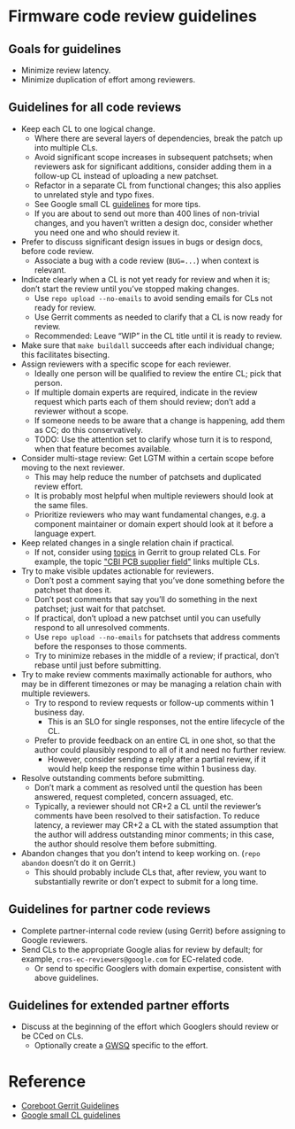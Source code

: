 # Firmware code review guidelines
## Goals for guidelines

* Minimize review latency.
* Minimize duplication of effort among reviewers.

## Guidelines for all code reviews

* Keep each CL to one logical change.
  * Where there are several layers of dependencies, break the patch up into
    multiple CLs.
  * Avoid significant scope increases in subsequent patchsets; when reviewers
    ask for significant additions, consider adding them in a follow-up CL
    instead of uploading a new patchset.
  * Refactor in a separate CL from functional changes; this also applies to
    unrelated style and typo fixes.
  * See Google small CL [guidelines][5] for more tips.
  * If you are about to send out more than 400 lines of non-trivial changes, and
    you haven’t written a design doc, consider whether you need one and who
    should review it.
* Prefer to discuss significant design issues in bugs or design docs, before
  code review.
  * Associate a bug with a code review (`BUG=...`) when context is relevant.
* Indicate clearly when a CL is not yet ready for review and when it is; don’t
  start the review until you’ve stopped making changes.
  * Use `repo upload --no-emails` to avoid sending emails for CLs not ready for
    review.
  * Use Gerrit comments as needed to clarify that a CL is now ready for review.
  * Recommended: Leave “WIP” in the CL title until it is ready to review.
* Make sure that `make buildall` succeeds after each individual change; this
  facilitates bisecting.
* Assign reviewers with a specific scope for each reviewer.
  * Ideally one person will be qualified to review the entire CL; pick that
    person.
  * If multiple domain experts are required, indicate in the review request
    which parts each of them should review; don’t add a reviewer without a
    scope.
  * If someone needs to be aware that a change is happening, add them as CC; do
    this conservatively.
  * TODO: Use the attention set to clarify whose turn it is to respond, when
    that feature becomes available.
* Consider multi-stage review: Get LGTM within a certain scope before moving to
  the next reviewer.
  * This may help reduce the number of patchsets and duplicated review effort.
  * It is probably most helpful when multiple reviewers should look at the same
    files.
  * Prioritize reviewers who may want fundamental changes, e.g. a component
    maintainer or domain expert should look at it before a language expert.
* Keep related changes in a single relation chain if practical.
  * If not, consider using [topics][2] in Gerrit to group related CLs. For
    example, the topic ["CBI PCB supplier field"][1] links multiple CLs.
* Try to make visible updates actionable for reviewers.
  * Don’t post a comment saying that you’ve done something before the patchset
    that does it.
  * Don’t post comments that say you’ll do something in the next patchset; just
    wait for that patchset.
  * If practical, don’t upload a new patchset until you can usefully respond to
    all unresolved comments.
  * Use `repo upload --no-emails` for patchsets that address comments before the
    responses to those comments.
  * Try to minimize rebases in the middle of a review; if practical, don’t
    rebase until just before submitting.
* Try to make review comments maximally actionable for authors, who may be in
  different timezones or may be managing a relation chain with multiple
  reviewers.
  * Try to respond to review requests or follow-up comments within 1 business
    day.
    * This is an SLO for single responses, not the entire lifecycle of the CL.
  * Prefer to provide feedback on an entire CL in one shot, so that the author
    could plausibly respond to all of it and need no further review.
    * However, consider sending a reply after a partial review, if it would help
      keep the response time within 1 business day.
* Resolve outstanding comments before submitting.
  * Don’t mark a comment as resolved until the question has been answered,
    request completed, concern assuaged, etc.
  * Typically, a reviewer should not CR+2 a CL until the reviewer’s comments
    have been resolved to their satisfaction. To reduce latency, a reviewer may
    CR+2 a CL with the stated assumption that the author will address
    outstanding minor comments; in this case, the author should resolve them
    before submitting.
* Abandon changes that you don’t intend to keep working on. (`repo abandon`
  doesn’t do it on Gerrit.)
  * This should probably include CLs that, after review, you want to
    substantially rewrite or don’t expect to submit for a long time.

## Guidelines for partner code reviews

* Complete partner-internal code review (using Gerrit) before assigning to
  Google reviewers.
* Send CLs to the appropriate Google alias for review by default; for example,
  `cros-ec-reviewers@google.com` for EC-related code.
  * Or send to specific Googlers with domain expertise, consistent with above
    guidelines.

## Guidelines for extended partner efforts

* Discuss at the beginning of the effort which Googlers should review or be CCed
  on CLs.
  * Optionally create a [GWSQ][4] specific to the effort.

# Reference

* [Coreboot Gerrit Guidelines][3]
* [Google small CL guidelines][5]

[1]: https://chromium-review.googlesource.com/q/topic:%2522CBI+PCB+supplier+field%2522
[2]: https://gerrit-review.googlesource.com/Documentation/intro-user.html#topics
[3]: https://doc.coreboot.org/getting_started/gerrit_guidelines.html
[4]: https://g3doc.corp.google.com/gws/tools/gwsq/v3/g3doc/gerrit.md
[5]: https://google.github.io/eng-practices/review/developer/small-cls.html
